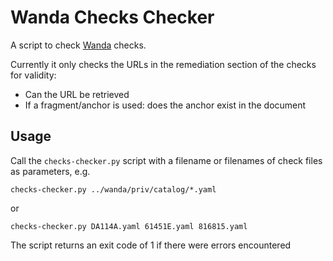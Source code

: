 # Wanda Checks Checker

A script to check [Wanda](https://github.com/trento-project/wanda) checks. 

Currently it only checks the URLs in the remediation section of the checks for validity: 
- Can the URL be retrieved
- If a fragment/anchor is used: does the anchor exist in the document

## Usage

Call the `checks-checker.py` script with a filename or filenames of check files as parameters, e.g.

```
checks-checker.py ../wanda/priv/catalog/*.yaml
```
or
```
checks-checker.py DA114A.yaml 61451E.yaml 816815.yaml
```

The script returns an exit code of 1 if there were errors encountered